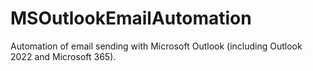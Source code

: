 # MSOutlookEmailAutomation
Automation of email sending with Microsoft Outlook (including Outlook 2022 and Microsoft 365).
